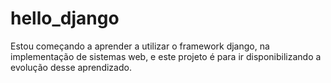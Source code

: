 # hello_django
Estou começando a aprender a utilizar o framework django, na implementação de sistemas web, e este projeto é para ir disponibilizando a evolução desse aprendizado.
